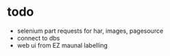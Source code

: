 # todo
- selenium part requests for har, images, pagesource
- connect to dbs
- web ui from EZ maunal labelling